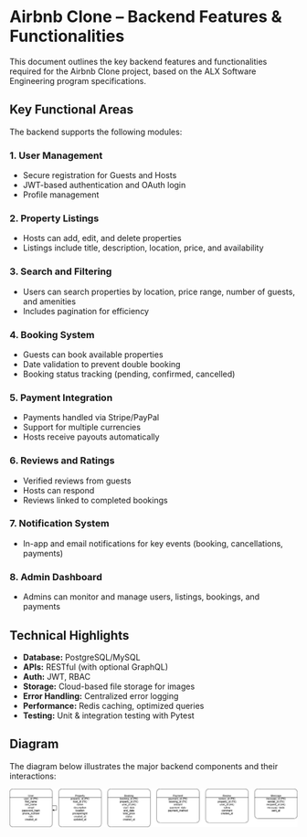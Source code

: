 # Airbnb Clone – Backend Features & Functionalities

This document outlines the key backend features and functionalities required for the Airbnb Clone project, based on the ALX Software Engineering program specifications.

##  Key Functional Areas

The backend supports the following modules:

### 1. User Management
- Secure registration for Guests and Hosts
- JWT-based authentication and OAuth login
- Profile management

### 2. Property Listings
- Hosts can add, edit, and delete properties
- Listings include title, description, location, price, and availability

### 3. Search and Filtering
- Users can search properties by location, price range, number of guests, and amenities
- Includes pagination for efficiency

### 4. Booking System
- Guests can book available properties
- Date validation to prevent double booking
- Booking status tracking (pending, confirmed, cancelled)

### 5. Payment Integration
- Payments handled via Stripe/PayPal
- Support for multiple currencies
- Hosts receive payouts automatically

### 6. Reviews and Ratings
- Verified reviews from guests
- Hosts can respond
- Reviews linked to completed bookings

### 7. Notification System
- In-app and email notifications for key events (booking, cancellations, payments)

### 8. Admin Dashboard
- Admins can monitor and manage users, listings, bookings, and payments

##  Technical Highlights
- **Database:** PostgreSQL/MySQL
- **APIs:** RESTful (with optional GraphQL)
- **Auth:** JWT, RBAC
- **Storage:** Cloud-based file storage for images
- **Error Handling:** Centralized error logging
- **Performance:** Redis caching, optimized queries
- **Testing:** Unit & integration testing with Pytest

##  Diagram
The diagram below illustrates the major backend components and their interactions:

![Backend Features Diagram](./airbnb-backend-features.png)
